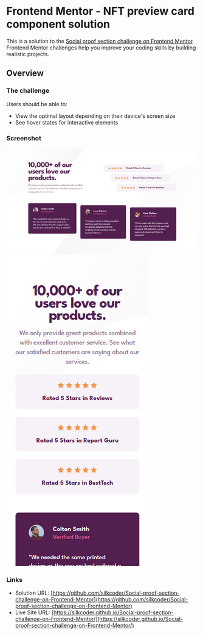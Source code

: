# Frontend Mentor - NFT preview card component solution

This is a solution to the [Social proof section challenge on Frontend Mentor](https://www.frontendmentor.io/challenges/social-proof-section-6e0qTv_bA). Frontend Mentor challenges help you improve your coding skills by building realistic projects. 


## Overview

### The challenge

Users should be able to:

- View the optimal layout depending on their device's screen size
- See hover states for interactive elements

### Screenshot

![](./images/screenshot_desktop.png)
![](./images/screenshot_mobile.png)


### Links

- Solution URL: [https://github.com/silkcoder/Social-proof-section-challenge-on-Frontend-Mentor](https://github.com/silkcoder/Social-proof-section-challenge-on-Frontend-Mentor)
- Live Site URL: [https://silkcoder.github.io/Social-proof-section-challenge-on-Frontend-Mentor/](https://silkcoder.github.io/Social-proof-section-challenge-on-Frontend-Mentor/)
